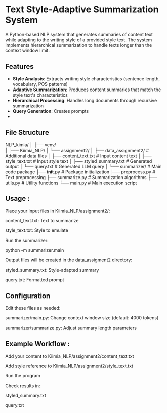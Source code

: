 # Text Style-Adaptive Summarization System

A Python-based NLP system that generates summaries of content text while adapting to the writing style of a provided style text. The system implements hierarchical summarization to handle texts longer than the context window limit.

## Features

- **Style Analysis**: Extracts writing style characteristics (sentence length, vocabulary, POS patterns)
- **Adaptive Summarization**: Produces content summaries that match the style text's characteristics
- **Hierarchical Processing**: Handles long documents through recursive summarization
- **Query Generation**: Creates prompts 
- 
## File Structure

NLP_kimia/
│
├── venv/                   
│
├── Kiimia_NLP/
│   └── assignment2/
│       ├── data_assignment2/    # Additional data files
│       ├── content_text.txt      # Input content text
│       ├── style_text.txt        # Input style text
│       ├── styled_summary.txt    # Generated output
│       └── query.txt             # Generated LLM query
│
└── summarizer/              # Main code package
    ├── __init__.py          # Package initialization
    ├── preprocess.py        # Text preprocessing
    ├── summarize.py         # Summarization algorithms
    ├── utils.py            # Utility functions
    └── main.py             # Main execution script

## Usage :
Place your input files in Kiimia_NLP/assignment2/:

content_text.txt: Text to summarize

style_text.txt: Style to emulate

Run the summarizer:

python -m summarizer.main

Output files will be created in the data_assigment2 directory:

styled_summary.txt: Style-adapted summary

query.txt: Formatted  prompt

## Configuration
Edit these files as needed:

summarizer/main.py: Change context window size (default: 4000 tokens)

summarizer/summarize.py: Adjust summary length parameters


## Example Workflow :
Add your content to Kiimia_NLP/assignment2/content_text.txt

Add style reference to Kiimia_NLP/assignment2/style_text.txt

Run the program

Check results in:

styled_summary.txt

query.txt
